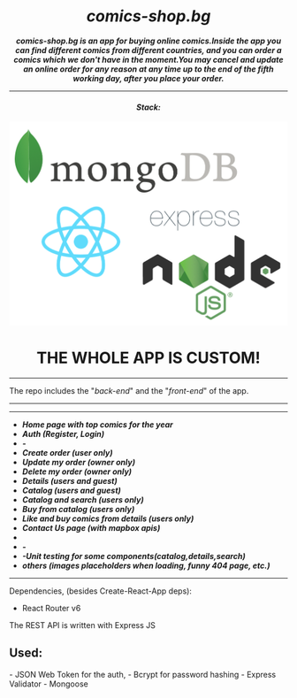 
<h1 align="center"><i>comics-shop.bg </i></h1>

**_<p align="center">comics-shop.bg is an app for buying online comics.Inside the app you can find different comics from different countries, and you can order a comics which we don't have in the moment.You may cancel and update an online order  for any reason at any time up to the end of the fifth working day, after you place your order.  </p>_**

<hr/>
<h4 align="center"><i>Stack: </i></h3>

<img src="./mern_logo.png"/>

<h1 align="center">THE WHOLE APP IS CUSTOM!</h1>
<hr/>

The repo includes the "<i>back-end</i>" and the "<i>front-end</i>" of the app.
<hr/>
<hr/>


- <i><b>Home page with  top comics for the year</b></i>
- <i><b>Auth (Register, Login)</b></i>
- <i><b>-</b></i>
- <i><b>Create order (user only) </b></i>
- <i><b>Update my order (owner only)</b></i>
- <i><b>Delete my order (owner only)</b></i>
- <i><b>Details  (users and guest)</b></i>
- <i><b>Catalog   (users and guest) </b></i>
- <i><b>Catalog and search  (users only) </b></i>
- <i><b>Buy from catalog (users only) </b></i>
- <i><b>Like and buy comics from details (users only) </b></i>
- <i><b>Contact Us page (with mapbox apis)</b></i>
- <i><b></b></i>
- <i><b>-</b></i>
- <i><b>-Unit testing for some components(catalog,details,search) </b></i>
- <i><b>others (images placeholders when loading, funny 404 page, etc.)</b></i>

<hr/>
Dependencies, (besides Create-React-App deps): 

- React Router v6


The REST API is written with Express JS 

<h2>Used: </h2>
- JSON Web Token for the auth,
- Bcrypt for password hashing
- Express Validator
- Mongoose


